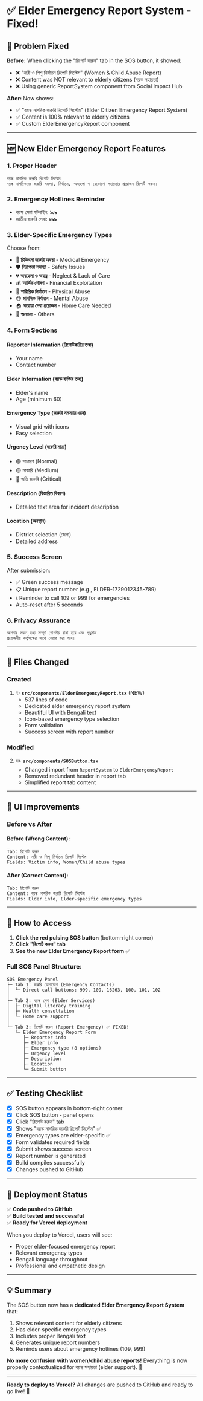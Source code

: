 # ✅ Elder Emergency Report System - Fixed!

## 🐛 Problem Fixed

**Before:** When clicking the "রিপোর্ট করুন" tab in the SOS button, it showed:
- ❌ "নারী ও শিশু নির্যাতন রিপোর্ট সিস্টেম" (Women & Child Abuse Report)
- ❌ Content was NOT relevant to elderly citizens (বয়স্ক সহায়তা)
- ❌ Using generic ReportSystem component from Social Impact Hub

**After:** Now shows:
- ✅ "বয়স্ক নাগরিক জরুরি রিপোর্ট সিস্টেম" (Elder Citizen Emergency Report System)
- ✅ Content is 100% relevant to elderly citizens
- ✅ Custom ElderEmergencyReport component

---

## 🆕 New Elder Emergency Report Features

### 1. **Proper Header**
```
বয়স্ক নাগরিক জরুরি রিপোর্ট সিস্টেম
বয়স্ক নাগরিকদের জরুরি সমস্যা, নির্যাতন, অবহেলা বা যেকোনো সহায়তার প্রয়োজন রিপোর্ট করুন।
```

### 2. **Emergency Hotlines Reminder**
- বয়স্ক সেবা হটলাইন: **১০৯**
- জাতীয় জরুরি সেবা: **৯৯৯**

### 3. **Elder-Specific Emergency Types**
Choose from:
- 🏥 **চিকিৎসা জরুরি অবস্থা** - Medical Emergency
- 🛡️ **নিরাপত্তা সমস্যা** - Safety Issues
- 💔 **অবহেলা ও অযত্ন** - Neglect & Lack of Care
- 💰 **আর্থিক শোষণ** - Financial Exploitation
- 🚨 **শারীরিক নির্যাতন** - Physical Abuse
- 😢 **মানসিক নির্যাতন** - Mental Abuse
- 🏠 **ঘরোয়া সেবা প্রয়োজন** - Home Care Needed
- 📝 **অন্যান্য** - Others

### 4. **Form Sections**
#### Reporter Information (রিপোর্টকারীর তথ্য)
- Your name
- Contact number

#### Elder Information (বয়স্ক ব্যক্তির তথ্য)
- Elder's name
- Age (minimum 60)

#### Emergency Type (জরুরি সমস্যার ধরন)
- Visual grid with icons
- Easy selection

#### Urgency Level (জরুরি মাত্রা)
- 🟢 সাধারণ (Normal)
- 🟡 মাঝারি (Medium)
- 🔴 অতি জরুরি (Critical)

#### Description (বিস্তারিত বিবরণ)
- Detailed text area for incident description

#### Location (অবস্থান)
- District selection (জেলা)
- Detailed address

### 5. **Success Screen**
After submission:
- ✅ Green success message
- 📋 Unique report number (e.g., ELDER-1729012345-789)
- 📞 Reminder to call 109 or 999 for emergencies
- Auto-reset after 5 seconds

### 6. **Privacy Assurance**
```
আপনার সকল তথ্য সম্পূর্ণ গোপনীয় রাখা হবে এবং শুধুমাত্র 
প্রয়োজনীয় কর্তৃপক্ষের সাথে শেয়ার করা হবে।
```

---

## 📁 Files Changed

### Created
1. ✨ **`src/components/ElderEmergencyReport.tsx`** (NEW)
   - 537 lines of code
   - Dedicated elder emergency report system
   - Beautiful UI with Bengali text
   - Icon-based emergency type selection
   - Form validation
   - Success screen with report number

### Modified
2. ✏️ **`src/components/SOSButton.tsx`**
   - Changed import from `ReportSystem` to `ElderEmergencyReport`
   - Removed redundant header in report tab
   - Simplified report tab content

---

## 🎨 UI Improvements

### Before vs After

#### Before (Wrong Content):
```
Tab: রিপোর্ট করুন
Content: নারী ও শিশু নির্যাতন রিপোর্ট সিস্টেম
Fields: Victim info, Women/Child abuse types
```

#### After (Correct Content):
```
Tab: রিপোর্ট করুন  
Content: বয়স্ক নাগরিক জরুরি রিপোর্ট সিস্টেম
Fields: Elder info, Elder-specific emergency types
```

---

## 🔄 How to Access

1. **Click the red pulsing SOS button** (bottom-right corner)
2. **Click "রিপোর্ট করুন" tab**
3. **See the new Elder Emergency Report form** ✅

### Full SOS Panel Structure:
```
SOS Emergency Panel
├─ Tab 1: জরুরি যোগাযোগ (Emergency Contacts)
│  └─ Direct call buttons: 999, 109, 16263, 100, 101, 102
│
├─ Tab 2: বয়স্ক সেবা (Elder Services)
│  ├─ Digital literacy training
│  ├─ Health consultation
│  └─ Home care support
│
└─ Tab 3: রিপোর্ট করুন (Report Emergency) ✅ FIXED!
   └─ Elder Emergency Report Form
      ├─ Reporter info
      ├─ Elder info
      ├─ Emergency type (8 options)
      ├─ Urgency level
      ├─ Description
      ├─ Location
      └─ Submit button
```

---

## ✅ Testing Checklist

- [x] SOS button appears in bottom-right corner
- [x] Click SOS button - panel opens
- [x] Click "রিপোর্ট করুন" tab
- [x] Shows "বয়স্ক নাগরিক জরুরি রিপোর্ট সিস্টেম" ✅
- [x] Emergency types are elder-specific ✅
- [x] Form validates required fields
- [x] Submit shows success screen
- [x] Report number is generated
- [x] Build compiles successfully
- [x] Changes pushed to GitHub

---

## 🚀 Deployment Status

✅ **Code pushed to GitHub**  
✅ **Build tested and successful**  
✅ **Ready for Vercel deployment**

When you deploy to Vercel, users will see:
- Proper elder-focused emergency report
- Relevant emergency types
- Bengali language throughout
- Professional and empathetic design

---

## 💡 Summary

The SOS button now has a **dedicated Elder Emergency Report System** that:
1. Shows relevant content for elderly citizens
2. Has elder-specific emergency types
3. Includes proper Bengali text
4. Generates unique report numbers
5. Reminds users about emergency hotlines (109, 999)

**No more confusion with women/child abuse reports!** Everything is now properly contextualized for বয়স্ক সহায়তা (elder support). 🎉

---

**Ready to deploy to Vercel?** All changes are pushed to GitHub and ready to go live! 🚀
